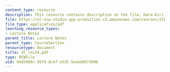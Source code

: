 ```yaml
---
content_type: resource
description: This resource contains description on the film, Hara-kiri.
file: https://ol-ocw-studio-app-production.s3.amazonaws.com/courses/21h-522-japan-in-the-age-of-the-samurai-history-and-film-fall-2006/84d5088c95f4dc4fe5355eaed8d73096_dl_lec24.pdf
file_type: application/pdf
learning_resource_types:
- Lecture Notes
parent_title: Lecture Notes
parent_type: CourseSection
resourcetype: Document
title: dl_lec24.pdf
type: OCWFile
uid: 84d5088c-95f4-dc4f-e535-5eaed8d73096
---
```


